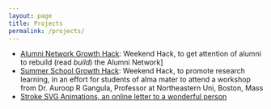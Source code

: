 ```yaml
---
layout: page
title: Projects
permalink: /projects/
---
```


- [Alumni Network Growth Hack](http://gdad-s-river.github.io/alma-connect-growth-hack/): Weekend Hack, to get attention of alumni to rebuild (read *build*) the Alumni Network]
- [Summer School Growth Hack](http://gdad-s-river.github.io/summer-school-nith/): Weekend Hack, to promote research learning, in an effort for students of alma mater to attend a workshop from Dr. Auroop R Gangula, Professor at Northeastern Uni, Boston, Mass
- [Stroke SVG Animations, an online letter to a wonderful person](https://gdad-s-river.github.io/bhavri.github.io/)
